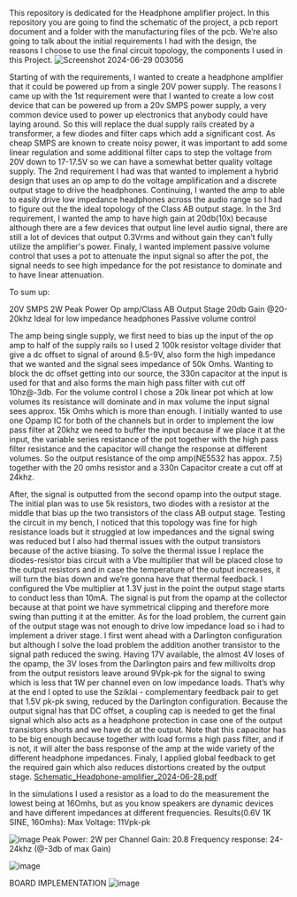 This repository is dedicated for the Headphone amplifier project. In this repository you are going to find the schematic of the project, a pcb report document and a folder with the manufacturing files of the pcb. We’re also going to talk about the initial requirements I had with the design, the reasons I choose to use the final circuit topology, the components I used in this Project.
![Screenshot 2024-06-29 003056](https://github.com/Gowtham245678/High-Performance-Headphone-Amplifier-with-NE5532-OP-Amp-and-Class-AB-Output-Stage/assets/138134146/fdc01ef9-8865-4b0d-9197-bd1bbdae3e84)

Starting of with the requirements, I wanted to create a headphone amplifier that it could be powered up from a single 20V power supply. The reasons I came up with the 1st requirement were that I wanted to create a low cost device that can be powered up from a 20v SMPS power supply, a very common device used to power up electronics that anybody could have laying around. So this will replace the dual supply rails created by a transformer, a few diodes and filter caps which add a significant cost. As cheap SMPS are known to create noisy power, it was important to add some linear regulation and some additional filter caps to step the voltage from 20V down to 17-17.5V so we can have a somewhat better quality voltage supply. The 2nd requirement I had was that wanted to implement a hybrid design that uses an op amp to do the voltage amplification and a discrete output stage to drive the headphones. Continuing, I wanted the amp to able to easily drive low impedance headphones across the audio range so I had to figure out the the ideal topology of the Class AB output stage. In the 3rd requirement, I wanted the amp to have high gain at 20db(10x) because although there are a few devices that output line level audio signal, there are still a lot of devices that output 0.3Vrms and without gain they can’t fully utilize the amplifier's power. Finaly, I wanted implement passive volume control that uses a pot to attenuate the input signal so after the pot, the signal needs to see high impedance for the pot resistance to dominate and to have linear attenuation.

To sum up:

20V SMPS
2W Peak Power
Op amp/Class AB Output Stage
20db Gain @20-20khz
Ideal for low impedance headphones
Passive volume control

The amp being single supply, we first need to bias up the input of the op amp to half of the supply rails so I used 2 100k resistor voltage divider that give a dc offset to signal of around 8.5-9V, also form the high impedance that we wanted and the signal sees impedance of 50k Omhs. Wanting to block the dc offset getting into our source, the 330n capacitor at the input is used for that and also forms the main high pass filter with cut off 10hz@-3db. For the volume control I chose a 20k linear pot which at low volumes its resistance will dominate and in max volume the input signal sees approx. 15k Omhs which is more than enough. I initially wanted to use one Opamp IC for both of the channels but in order to implement the low pass filter at 20khz we need to buffer the input because if we place it at the input, the variable series resistance of the pot together with the high pass filter resistance and the capacitor will change the response at different volumes. So the output resistance of the omp amp(NE5532 has appox. 7.5) together with the 20 omhs resistor and a 330n Capacitor create a cut off at 24khz.

After, the signal is outputted from the second opamp into the output stage. The initial plan was to use 5k resistors, two diodes with a resistor at the middle that bias up the two transistors of the class AB output stage. Testing the circuit in my bench, I noticed that this topology was fine for high resistance loads but it struggled at low impedances and the signal swing was reduced but I also had thermal issues with the output transistors because of the active biasing. To solve the thermal issue I replace the diodes-resistor bias circuit with a Vbe multiplier that will be placed close to the output resistors and in case the temperature of the output increases, it will turn the bias down and we’re gonna have that thermal feedback. I configured the Vbe multiplier at 1.3V just in the point the output stage starts to conduct less than 10mA. The signal is put from the opamp at the collector because at that point we have symmetrical clipping and therefore more swing than putting it at the emitter. As for the load problem, the current gain of the output stage was not enough to drive low impedance load so i had to implement a driver stage. I first went ahead with a Darlington configuration but although I solve the load problem the addition another transistor to the signal path reduced the swing. Having 17V available, the almost 4V loses of the opamp, the 3V loses from the Darlington pairs and few millivolts drop from the output resistors leave around 9Vpk-pk for the signal to swing which is less that 1W per channel even on low impedance loads. That’s why at the end I opted to use the Sziklai - complementary feedback pair to get that 1.5V pk-pk swing, reduced by the Darlington configuration. Because the output signal has that DC offset, a coupling cap is needed to get the final signal which also acts as a headphone protection in case one of the output transistors shorts and we have dc at the output. Note that this capacitor has to be big enough because together with load forms a high pass filter, and if is not, it will alter the bass response of the amp at the wide variety of the different headphone impedances. Finaly, I applied global feedback to get the required gain which also reduces distortions created by the output stage.
[Schematic_Headphone-amplifier_2024-06-28.pdf](https://github.com/user-attachments/files/16035832/Schematic_Headphone-amplifier_2024-06-28.pdf)

In the simulations I used a resistor as a load to do the measurement the lowest being at 16Omhs, but as you know speakers are dynamic devices and have different impedances at different frequencies. Results(0.6V 1K SINE, 16Omhs): Max Voltage: 11Vpk-pk

![image](https://github.com/Gowtham245678/High-Performance-Headphone-Amplifier-with-NE5532-OP-Amp-and-Class-AB-Output-Stage/assets/138134146/c2113301-d736-4212-a62d-940c7e558be5)
Peak Power: 2W per Channel Gain: 20.8 Frequency response: 24-24khz (@-3db of max Gain)

![image](https://github.com/Gowtham245678/High-Performance-Headphone-Amplifier-with-NE5532-OP-Amp-and-Class-AB-Output-Stage/assets/138134146/f9ef1864-dd36-487e-bbc7-f87b42b43c87)

BOARD IMPLEMENTATION
![image](https://github.com/Gowtham245678/High-Performance-Headphone-Amplifier-with-NE5532-OP-Amp-and-Class-AB-Output-Stage/assets/138134146/662ed24f-5cb5-460a-a663-70b9dc09eae5)

